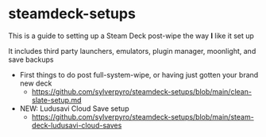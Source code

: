 # steamdeck-setups

This is a guide to setting up a Steam Deck post-wipe the way **I** like it set up

It includes third party launchers, emulators, plugin manager, moonlight, and save backups

* First things to do post full-system-wipe, or having just gotten your brand new deck
  * https://github.com/sylverpyro/steamdeck-setups/blob/main/clean-slate-setup.md
* NEW: Ludusavi Cloud Save setup
  * https://github.com/sylverpyro/steamdeck-setups/blob/main/steam-deck-ludusavi-cloud-saves
